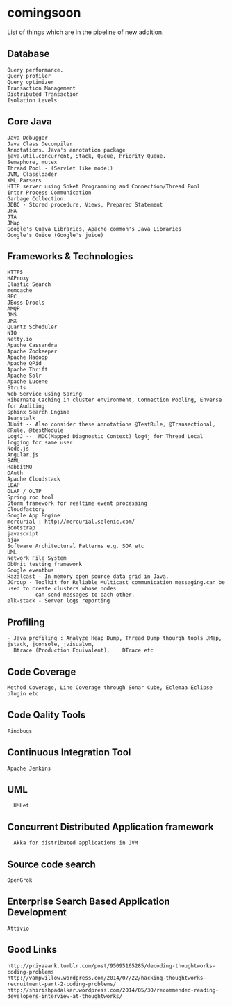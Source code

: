comingsoon
===========

List of things which are in the pipeline of new addition.

Database
-------------

    Query performance.
    Query profiler
    Query optimizer
    Transaction Management
    Distributed Transaction
    Isolation Levels
    
Core Java
-------------

    Java Debugger
    Java Class Decompiler
    Annotations. Java's annotation package
    java.util.concurrent, Stack, Queue, Priority Queue.
    Semaphore, mutex
    Thread Pool - (Servlet like model)
    JVM, Classloader
    XML Parsers
    HTTP server using Soket Programming and Connection/Thread Pool
    Inter Process Communication
    Garbage Collection. 
    JDBC - Stored procedure, Views, Prepared Statement
    JPA
    JTA
    JMap
    Google's Guava Libraries, Apache common's Java Libraries
    Google's Guice (Google's juice)
    
Frameworks & Technologies
---------------------------
    
    HTTPS
    HAProxy
    Elastic Search
    memcache
    RPC
    JBoss Drools
    AMQP
    JMS
    JMX
    Quartz Scheduler
    NIO
    Netty.io
    Apache Cassandra
    Apache Zookeeper
    Apache Hadoop
    Apache QPid
    Apache Thrift
    Apache Solr
    Apache Lucene
    Struts
    Web Service using Spring 
    Hibernate Caching in cluster environment, Connection Pooling, Enverse for Auditing
    Sphinx Search Engine
    Beanstalk
    JUnit -- Also consider these annotations @TestRule, @Transactional, @Rule, @testModule
    Log4J --  MDC(Mapped Diagnostic Context) log4j for Thread Local logging for same user.
    Node.js
    Angular.js
    SAML
    RabbitMQ
    OAuth
    Apache Cloudstack
    LDAP
    OLAP / OLTP
    Spring roo tool
    Storm framework for realtime event processing
    Cloudfactory
    Google App Engine
    mercurial : http://mercurial.selenic.com/
    Bootstrap
    javascript
    ajax
    Software Architectural Patterns e.g. SOA etc
    UML
    Network File System
    DbUnit testing framework
    Google eventbus
    Hazalcast - In memory open source data grid in Java.
    JGroup - Toolkit for Reliable Multicast communication messaging.can be used to create clusters whose nodes 
             can send messages to each other.
    elk-stack - Server logs reporting

Profiling
-----------------------

    - Java profiling : Analyze Heap Dump, Thread Dump thourgh tools JMap, jstack, jconsole, jvisualvm, 
      Btrace (Production Equivalent),    DTrace etc


Code Coverage
------------------------

    Method Coverage, Line Coverage through Sonar Cube, Eclemaa Eclipse plugin etc
    
Code Qality Tools
------------------------

    Findbugs
    
Continuous Integration Tool
-----------------------------

    Apache Jenkins
    
UML
-----------------------

      UMLet
     
Concurrent Distributed Application framework
--------------------------------------------

      Akka for distributed applications in JVM
      
Source code search
-------------------

    OpenGrok
      
Enterprise Search Based Application Development
-----------------------------------------------

    Attivio
    
Good Links
-------------

    http://priyaaank.tumblr.com/post/95095165285/decoding-thoughtworks-coding-problems
    http://vampwillow.wordpress.com/2014/07/22/hacking-thoughtworks-recruitment-part-2-coding-problems/
    http://shirishpadalkar.wordpress.com/2014/05/30/recommended-reading-developers-interview-at-thoughtworks/
